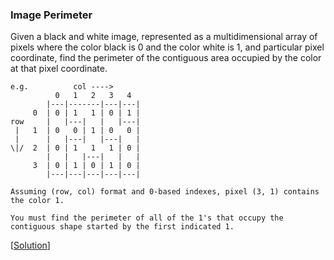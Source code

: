 ### Image Perimeter

Given a black and white image, represented as a multidimensional array of pixels where the color black is 0 and the color white is 1, and particular pixel coordinate, find the perimeter of the contiguous area occupied by the color at that pixel coordinate.

```
e.g.          col ---->
          0   1   2   3   4
        |---|-------|---|---|
     0  | 0 | 1   1 | 0 | 1 |     
row     |   |---|   |   |---|     
 |   1  | 0   0 | 1 | 0   0 |
 |      |   |---|   |---|   |     
\|/  2  | 0 | 1   1   1 | 0 |     
        |   |   |---|   |   |
     3  | 0 | 1 | 0 | 1 | 0 |
        |---|---|---|---|---|
        
Assuming (row, col) format and 0-based indexes, pixel (3, 1) contains the color 1.

You must find the perimeter of all of the 1's that occupy the contiguous shape started by the first indicated 1.
```

\[[Solution](solution.cpp)\]
